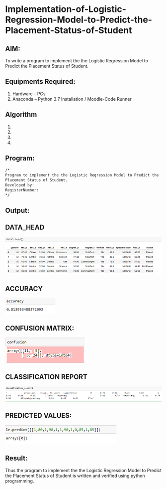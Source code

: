 # Implementation-of-Logistic-Regression-Model-to-Predict-the-Placement-Status-of-Student

## AIM:
To write a program to implement the the Logistic Regression Model to Predict the Placement Status of Student.

## Equipments Required:
1. Hardware – PCs
2. Anaconda – Python 3.7 Installation / Moodle-Code Runner

## Algorithm
1. 
2. 
3. 
4. 

## Program:
```
/*
Program to implement the the Logistic Regression Model to Predict the Placement Status of Student.
Developed by: 
RegisterNumber:  
*/
```

## Output:
## DATA_HEAD
![the Logistic Regression Model to Predict the Placement Status of Student](https://github.com/Saibandhavi75/Implementation-of-Logistic-Regression-Model-to-Predict-the-Placement-Status-of-Student/blob/main/ml%20otp1.png?raw=true)

## ACCURACY
![output](https://github.com/Saibandhavi75/Implementation-of-Logistic-Regression-Model-to-Predict-the-Placement-Status-of-Student/blob/main/ml%20otp2.png?raw=true)

## CONFUSION MATRIX:
![output](https://github.com/Saibandhavi75/Implementation-of-Logistic-Regression-Model-to-Predict-the-Placement-Status-of-Student/blob/main/ml%20otp3.png?raw=true)

## CLASSIFICATION REPORT
![output](https://github.com/Saibandhavi75/Implementation-of-Logistic-Regression-Model-to-Predict-the-Placement-Status-of-Student/blob/main/ml%20otp4.png?raw=true)

## PREDICTED VALUES:
![output](https://github.com/Saibandhavi75/Implementation-of-Logistic-Regression-Model-to-Predict-the-Placement-Status-of-Student/blob/main/ml%20otp5.png?raw=true)
## Result:
Thus the program to implement the the Logistic Regression Model to Predict the Placement Status of Student is written and verified using python programming.
